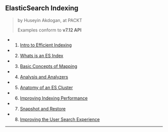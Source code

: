 
## ElasticSearch Indexing

> by Huseyin Akdogan, at PACKT
>
> Examples conform to **v7.12 API**

* 1. [Intro to Efficient Indexing](chap01.md)

* 2. [Whats is an ES Index](chap02.md)

* 3. [Basic Concepts of Mapping](chap03.md)

* 4. [Analysis and Analyzers](chap04.md)

* 5. [Anatomy of an ES Cluster](chap05.md)

* 6. [Improving Indexing Performance](chap06.md)

* 7. [Snapshot and Restore](chap07.md)

* 8. [Improving the User Search Experience](chap08.md)

---
